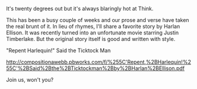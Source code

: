 It's twenty degrees out but it's always blaringly hot at Think.

This has been a busy couple of weeks and our prose and verse have
taken the real brunt of it. In lieu of rhymes, I'll share a favorite
story by Harlan Ellison. It was recently turned into an unfortunate
movie starring Justin Timberlake. But the original story itself is
good and written with style.

"Repent Harlequin!" Said the Ticktock Man

http://compositionawebb.pbworks.com/f/%255C'Repent,%2BHarlequin!%255C'%2BSaid%2Bthe%2BTicktockman%2Bby%2BHarlan%2BEllison.pdf

Join us, won't you?